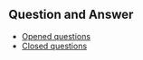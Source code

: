 ## Question and Answer

* [Opened questions](https://github.com/siminsungho/question_and_answer/issues)
* [Closed questions](https://github.com/siminsungho/question_and_answer/issues?q=is%3Aissue+is%3Aclosed)

